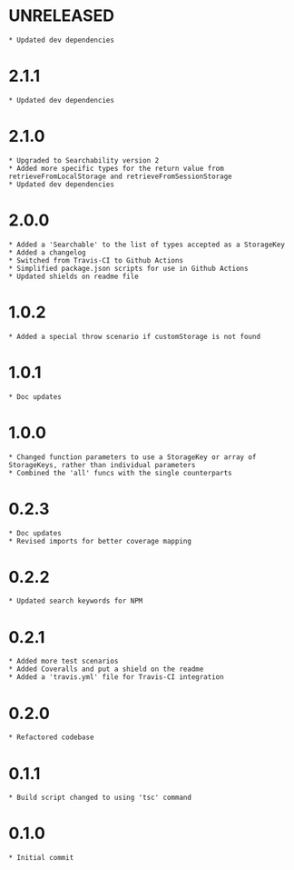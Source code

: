 # UNRELEASED
    * Updated dev dependencies

# 2.1.1
    * Updated dev dependencies

# 2.1.0
    * Upgraded to Searchability version 2
    * Added more specific types for the return value from retrieveFromLocalStorage and retrieveFromSessionStorage
    * Updated dev dependencies

# 2.0.0
    * Added a 'Searchable' to the list of types accepted as a StorageKey
    * Added a changelog
    * Switched from Travis-CI to Github Actions
    * Simplified package.json scripts for use in Github Actions
    * Updated shields on readme file

# 1.0.2
    * Added a special throw scenario if customStorage is not found

# 1.0.1
    * Doc updates

# 1.0.0
    * Changed function parameters to use a StorageKey or array of StorageKeys, rather than individual parameters
    * Combined the 'all' funcs with the single counterparts

# 0.2.3
    * Doc updates
    * Revised imports for better coverage mapping

# 0.2.2
    * Updated search keywords for NPM

# 0.2.1
    * Added more test scenarios
    * Added Coveralls and put a shield on the readme
    * Added a 'travis.yml' file for Travis-CI integration

# 0.2.0
    * Refactored codebase

# 0.1.1
    * Build script changed to using 'tsc' command

# 0.1.0
    * Initial commit
